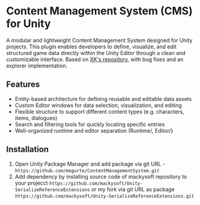 # Content Management System (CMS) for Unity
A modular and lightweight Content Management System designed for Unity projects. This plugin enables developers to define, visualize, and edit structured game data directly within the Unity Editor through a clean and customizable interface.
Based on [XK's repository](https://github.com/koster/CMS), with bug fixes and an explorer implementation.

## Features
* Entity-based architecture for defining reusable and editable data assets
* Custom Editor windows for data selection, visualization, and editing
* Flexible structure to support different content types (e.g. characters, items, dialogues)
* Search and filtering tools for quickly locating specific entries
* Well-organized runtime and editor separation (Runtime/, Editor/)

## Installation
1. Open Unity Package Manager and add package via git URL - `https://github.com/megurte/ContentManagementSystem.git`
2. Add dependency by installing source code of mackysoft repository to your projecct `https://github.com/mackysoft/Unity-SerializeReferenceExtensions` or my fork via git URL as package `https://github.com/mackysoft/Unity-SerializeReferenceExtensions.git`
